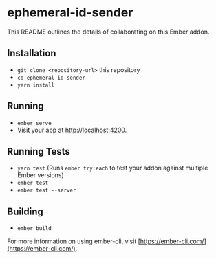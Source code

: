 # ephemeral-id-sender

This README outlines the details of collaborating on this Ember addon.

## Installation

* `git clone <repository-url>` this repository
* `cd ephemeral-id-sender`
* `yarn install`

## Running

* `ember serve`
* Visit your app at [http://localhost:4200](http://localhost:4200).

## Running Tests

* `yarn test` (Runs `ember try:each` to test your addon against multiple Ember versions)
* `ember test`
* `ember test --server`

## Building

* `ember build`

For more information on using ember-cli, visit [https://ember-cli.com/](https://ember-cli.com/).
